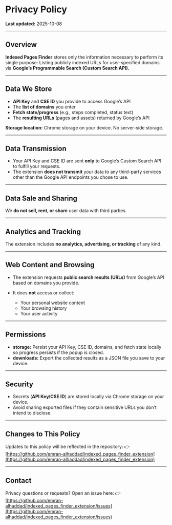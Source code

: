 # Privacy Policy

**Last updated:** 2025-10-08

---

## Overview

**Indexed Pages Finder** stores only the information necessary to perform its single purpose:
Listing publicly indexed URLs for user-specified domains via **Google’s Programmable Search (Custom Search API).**

---

## Data We Store

- **API Key** and **CSE ID** you provide to access Google’s API
- The **list of domains** you enter
- **Fetch state/progress** (e.g., steps completed, status text)
- The **resulting URLs** (pages and assets) returned by Google’s API

**Storage location:** Chrome storage on your device.
No server-side storage.

---

## Data Transmission

- Your API Key and CSE ID are sent **only** to Google’s Custom Search API to fulfill your requests.
- The extension **does not transmit** your data to any third-party services other than the Google API endpoints you chose to use.

---

## Data Sale and Sharing

We **do not sell, rent, or share** user data with third parties.

---

## Analytics and Tracking

The extension includes **no analytics, advertising, or tracking** of any kind.

---

## Web Content and Browsing

- The extension requests **public search results (URLs)** from Google’s API based on domains you provide.
- It does **not** access or collect:

  - Your personal website content
  - Your browsing history
  - Your user activity

---

## Permissions

- **storage:** Persist your API Key, CSE ID, domains, and fetch state locally so progress persists if the popup is closed.
- **downloads:** Export the collected results as a JSON file you save to your device.

---

## Security

- Secrets (**API Key/CSE ID**) are stored locally via Chrome storage on your device.
- Avoid sharing exported files if they contain sensitive URLs you don’t intend to disclose.

---

## Changes to This Policy

Updates to this policy will be reflected in the repository:
👉 [https://github.com/emran-alhaddad/indexed_pages_finder_extension](https://github.com/emran-alhaddad/indexed_pages_finder_extension)

---

## Contact

Privacy questions or requests? Open an issue here:
👉 [https://github.com/emran-alhaddad/indexed_pages_finder_extension/issues](https://github.com/emran-alhaddad/indexed_pages_finder_extension/issues)
